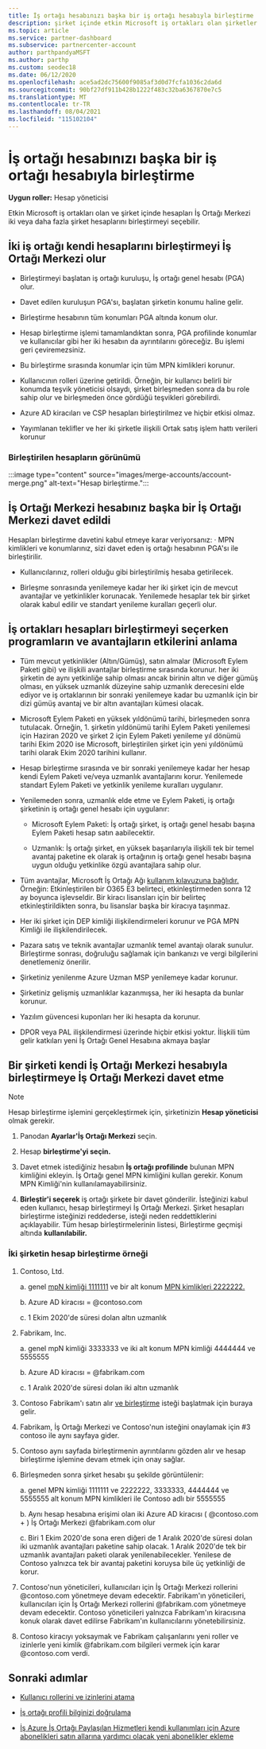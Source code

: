 ```yaml
---
title: İş ortağı hesabınızı başka bir iş ortağı hesabıyla birleştirme
description: şirket içinde etkin Microsoft iş ortakları olan şirketler için iş ortağı İş Ortağı Merkezi başka bir iş ortağı hesabıyla birleştirmeyi İş Ortağı Merkezi.
ms.topic: article
ms.service: partner-dashboard
ms.subservice: partnercenter-account
author: parthpandyaMSFT
ms.author: parthp
ms.custom: seodec18
ms.date: 06/12/2020
ms.openlocfilehash: ace5ad2dc75600f9085af3d0d7fcfa1036c2da6d
ms.sourcegitcommit: 90bf27df911b428b1222f483c32ba6367870e7c5
ms.translationtype: MT
ms.contentlocale: tr-TR
ms.lasthandoff: 08/04/2021
ms.locfileid: "115102104"
---
```

# <a name="merge-your-partner-account-with-another-partner-account"></a>İş ortağı hesabınızı başka bir iş ortağı hesabıyla birleştirme

**Uygun roller:** Hesap yöneticisi

Etkin Microsoft iş ortakları olan ve şirket içinde hesapları İş Ortağı Merkezi iki veya daha fazla şirket hesaplarını birleştirmeyi seçebilir.

## <a name="what-happens-when-two-partners-elect-to-merge-their-partner-center-accounts"></a>İki iş ortağı kendi hesaplarını birleştirmeyi İş Ortağı Merkezi olur

- Birleştirmeyi başlatan iş ortağı kuruluşu, İş ortağı genel hesabı (PGA) olur.

- Davet edilen kuruluşun PGA'sı, başlatan şirketin konumu haline gelir.

- Birleştirme hesabının tüm konumları PGA altında konum olur.

- Hesap birleştirme işlemi tamamlandıktan sonra, PGA profilinde konumlar ve kullanıcılar gibi her iki hesabın da ayrıntılarını göreceğiz. Bu işlemi geri çeviremezsiniz.

- Bu birleştirme sırasında konumlar için tüm MPN kimlikleri korunur.

- Kullanıcının rolleri üzerine getirildi. Örneğin, bir kullanıcı belirli bir konumda teşvik yöneticisi olsaydı, şirket birleşmeden sonra da bu role sahip olur ve birleşmeden önce gördüğü teşvikleri görebilirdi.

- Azure AD kiracıları ve CSP hesapları birleştirilmez ve hiçbir etkisi olmaz.

- Yayımlanan teklifler ve her iki şirketle ilişkili Ortak satış işlem hattı verileri korunur

### <a name="view-of-merged-accounts"></a>Birleştirilen hesapların görünümü

:::image type="content" source="images/merge-accounts/account-merge.png" alt-text="Hesap birleştirme.":::

## <a name="what-to-expect-if-you-have-been-invited-to-merge-your-partner-center-account-with-another-partner-center-account"></a>İş Ortağı Merkezi hesabınız başka bir İş Ortağı Merkezi davet edildi

Hesapları birleştirme davetini kabul etmeye karar veriyorsanız: · MPN kimlikleri ve konumlarınız, sizi davet eden iş ortağı hesabının PGA'sı ile birleştirilir.

- Kullanıcılarınız, rolleri olduğu gibi birleştirilmiş hesaba getirilecek.

- Birleşme sonrasında yenilemeye kadar her iki şirket için de mevcut avantajlar ve yetkinlikler korunacak. Yenilemede hesaplar tek bir şirket olarak kabul edilir ve standart yenileme kuralları geçerli olur.

## <a name="understand-the-impacts-to-programs-and-benefits-when-partners-elect-to-merge-accounts"></a>İş ortakları hesapları birleştirmeyi seçerken programların ve avantajların etkilerini anlama

- Tüm mevcut yetkinlikler (Altın/Gümüş), satın almalar (Microsoft Eylem Paketi gibi) ve ilişkili avantajlar birleştirme sırasında korunur. her iki şirketin de aynı yetkinliğe sahip olması ancak birinin altın ve diğer gümüş olması, en yüksek uzmanlık düzeyine sahip uzmanlık derecesini elde ediyor ve iş ortaklarının bir sonraki yenilemeye kadar bu uzmanlık için bir dizi gümüş avantaj ve bir altın avantajları kümesi olacak. 

- Microsoft Eylem Paketi en yüksek yıldönümü tarihi, birleşmeden sonra tutulacak. Örneğin, 1. şirketin yıldönümü tarihi Eylem Paketi yenilemesi için Haziran 2020 ve şirket 2 için Eylem Paketi yenileme yıl dönümü tarihi Ekim 2020 ise Microsoft, birleştirilen şirket için yeni yıldönümü tarihi olarak Ekim 2020 tarihini kullanır.

- Hesap birleştirme sırasında ve bir sonraki yenilemeye kadar her hesap kendi Eylem Paketi ve/veya uzmanlık avantajlarını korur. Yenilemede standart Eylem Paketi ve yetkinlik yenileme kuralları uygulanır.

- Yenilemeden sonra, uzmanlık elde etme ve Eylem Paketi, iş ortağı şirketinin iş ortağı genel hesabı için uygulanır:

  - Microsoft Eylem Paketi: İş ortağı şirket, iş ortağı genel hesabı başına Eylem Paketi hesap satın aabilecektir.

  - Uzmanlık: İş ortağı şirket, en yüksek başarılarıyla ilişkili tek bir temel avantaj paketine ek olarak iş ortağının iş ortağı genel hesabı başına uygun olduğu yetkinlike özgü avantajlara sahip olur.

- Tüm avantajlar, Microsoft İş Ortağı Ağı [kullanım kılavuzuna bağlıdır.](https://aka.ms/partner-benefits-use-guide) Örneğin: Etkinleştirilen bir O365 E3 belirteci, etkinleştirmeden sonra 12 ay boyunca işlevseldir. Bir kiracı lisansları için bir belirteç etkinleştirildikten sonra, bu lisanslar başka bir kiracıya taşınmaz.

- Her iki şirket için DEP kimliği ilişkilendirmeleri korunur ve PGA MPN Kimliği ile ilişkilendirilecek.

- Pazara satış ve teknik avantajlar uzmanlık temel avantajı olarak sunulur. Birleştirme sonrası, doğruluğu sağlamak için bankanızı ve vergi bilgilerini denetlemeniz önerilir.

- Şirketiniz yenilenme Azure Uzman MSP yenilemeye kadar korunur.

- Şirketiniz gelişmiş uzmanlıklar kazanmışsa, her iki hesapta da bunlar korunur.

- Yazılım güvencesi kuponları her iki hesapta da korunur. 

- DPOR veya PAL ilişkilendirmesi üzerinde hiçbir etkisi yoktur. İlişkili tüm gelir katkıları yeni İş Ortağı Genel Hesabına akmaya başlar

## <a name="invite-a-company-to-merge-their-partner-center-account-with-your-partner-center-account"></a>Bir şirketi kendi İş Ortağı Merkezi hesabıyla birleştirmeye İş Ortağı Merkezi davet etme

>[!Note]
>Hesap birleştirme işlemini gerçekleştirmek için, şirketinizin **Hesap yöneticisi** olmak gerekir.

1. Panodan **Ayarlar'İş Ortağı Merkezi** seçin. 

2. Hesap **birleştirme'yi seçin.**

3. Davet etmek istediğiniz hesabın **İş ortağı profilinde** bulunan MPN kimliğini ekleyin. İş Ortağı genel MPN kimliğini kullan gerekir. Konum MPN Kimliği'nin kullanılamayabilirsiniz.

4. **Birleştir'i seçerek** iş ortağı şirkete bir davet gönderilir. İsteğinizi kabul eden kullanıcı, hesap birleştirmeyi İş Ortağı Merkezi. Şirket hesapları birleştirme isteğinizi reddederse, isteği neden reddettiklerini açıklayabilir. Tüm hesap birleştirmelerinin listesi, Birleştirme geçmişi altında **kullanılabilir.**
 
### <a name="example-of-two-companies-merging-accounts"></a>İki şirketin hesap birleştirme örneği

1. Contoso, Ltd. 

    a. genel [mpN kimliği 1111111](https://partner.microsoft.com/pcv/accountsettings/connectedpartnerprofile) ve bir alt konum [MPN kimlikleri 2222222.](https://partner.microsoft.com/pcv/accountsettings/locationsprofile)
  
    b. Azure AD kiracısı = @contoso.com
 
    c. 1 Ekim 2020'de süresi dolan altın uzmanlık
2. Fabrikam, Inc.
 
    a.  genel mpN kimliği 3333333 ve iki alt konum MPN kimliği 4444444 ve 5555555

    b.  Azure AD kiracısı = @fabrikam.com

    c.  1 Aralık 2020'de süresi dolan iki altın uzmanlık
3.  Contoso Fabrikam'ı satın alır [ve birleştirme](https://partner.microsoft.com/dashboard/account/merger) isteği başlatmak için buraya gelir.
4.  Fabrikam, İş Ortağı Merkezi ve Contoso'nun isteğini onaylamak için #3 contoso ile aynı sayfaya gider.
5.  Contoso aynı sayfada birleştirmenin ayrıntılarını gözden alır ve hesap birleştirme işlemine devam etmek için onay sağlar.
6.  Birleşmeden sonra şirket hesabı şu şekilde görüntülenir:

    a.  genel MPN kimliği 1111111 ve 2222222, 3333333, 4444444 ve 5555555 alt konum MPN kimlikleri ile Contoso adlı bir 5555555
    
    b.  Aynı hesap hesabına erişimi olan iki Azure AD kiracısı ( @contoso.com + ) İş Ortağı Merkezi @fabrikam.com olur
    
    c.  Biri 1 Ekim 2020'de sona eren diğeri de 1 Aralık 2020'de süresi dolan iki uzmanlık avantajları paketine sahip olacak. 1 Aralık 2020'de tek bir uzmanlık avantajları paketi olarak yenilenabilecekler. Yenilese de Contoso yalnızca tek bir avantaj paketini koruysa bile üç yetkinliği de korur.
    
7.  Contoso'nun yöneticileri, kullanıcıları için İş Ortağı Merkezi rollerini @contoso.com yönetmeye devam edecektir. Fabrikam'ın yöneticileri, kullanıcıları için İş Ortağı Merkezi rollerini @fabrikam.com yönetmeye devam edecektir. Contoso yöneticileri yalnızca Fabrikam'ın kiracısına konuk olarak davet edilirse Fabrikam'ın kullanıcılarını yönetebilirsiniz.
8.  Contoso kiracıyı yoksaymak ve Fabrikam çalışanlarını yeni roller ve izinlerle yeni kimlik @fabrikam.com bilgileri vermek için karar @contoso.com verdi.

## <a name="next-steps"></a>Sonraki adımlar

- [Kullanıcı rollerini ve izinlerini atama](permissions-overview.md)

- [İş ortağı profili bilginizi doğrulama](update-your-partner-profile.md)

- [İş Azure İş Ortağı Paylaşılan Hizmetleri kendi kullanımları için Azure abonelikleri satın allarına yardımcı olacak yeni abonelikler ekleme](shared-services.md)
